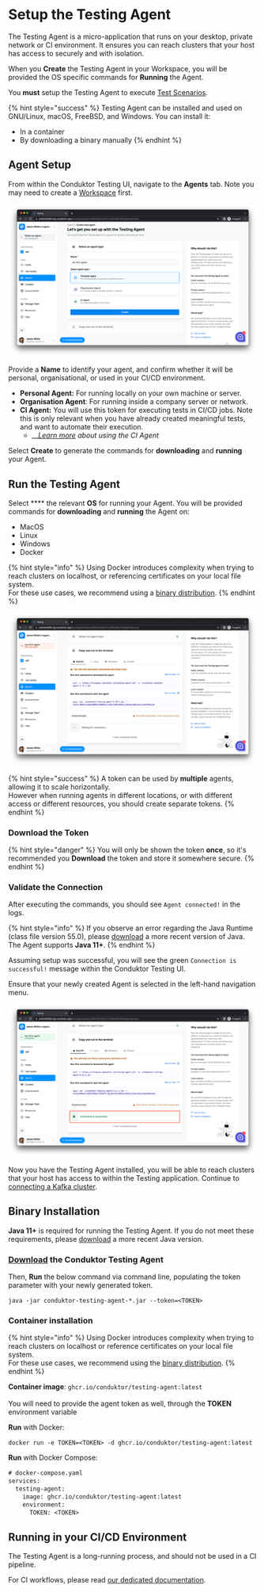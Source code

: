 # Setup the Testing Agent

The Testing Agent is a micro-application that runs on your desktop, private network or CI environment. It ensures you can reach clusters that your host has access to securely and with isolation.

When you **Create** the Testing Agent in your Workspace, you will be provided the OS specific commands for **Running** the Agent.&#x20;

You **must** setup the Testing Agent to execute [Test Scenarios](../features/building-tests/test-scenarios.md).

{% hint style="success" %}
Testing Agent can be installed and used on GNU/Linux, macOS, FreeBSD, and Windows. You can install it:

* In a container
* By downloading a binary manually
{% endhint %}

## Agent Setup&#x20;

From within the Conduktor Testing UI, navigate to the **Agents** tab. Note you may need to create a [Workspace](../features/workspace.md) first.

![](<../.gitbook/assets/image (27) (1) (1) (1).png>)

Provide a **Name** to identify your agent, and confirm whether it will be personal, organisational, or used in your CI/CD environment.

* **Personal Agent:** For running locally on your own machine or server.
* **Organisation Agent**: For running inside a company server or network.
* **CI Agent:** You will use this token for executing tests in CI/CD jobs. Note this is only relevant when you have already created meaningful tests, and want to automate their execution.
  * __[_Learn more_](../features/ci-cd-automation.md) _about using the CI Agent_

Select **Create** to generate the commands for **downloading** and **running** your Agent.&#x20;

## Run the Testing Agent

Select **** the relevant **OS** for running your Agent. You will be provided commands for **downloading** and **running** the Agent on:

* MacOS
* Linux
* Windows
* Docker

{% hint style="info" %}
Using Docker introduces complexity when trying to reach clusters on localhost, or referencing certificates on your local file system. \
For these use cases, we recommend using a [binary distribution](install-the-testing-agent.md#binary-installation).
{% endhint %}

![](<../.gitbook/assets/image (10) (1).png>)

{% hint style="success" %}
A token can be used by **multiple** agents, allowing it to scale horizontally. \
However when running agents in different locations, or with different access or different resources, you should create separate tokens.
{% endhint %}

### Download the Token

{% hint style="danger" %}
You will only be shown the token **once**, so it's recommended you **Download** the token and store it somewhere secure.
{% endhint %}

### Validate the Connection

After executing the commands, you should see `Agent connected!` in the logs.&#x20;

{% hint style="info" %}
If you observe an error regarding the Java Runtime (class file version 55.0), please [download](https://www.oracle.com/java/technologies/downloads/) a more recent version of Java. The Agent supports **Java 11+**.
{% endhint %}

Assuming setup was successful, you will see the green `Connection is successful!` message within the Conduktor Testing UI.

Ensure that your newly created Agent is selected in the left-hand navigation menu.&#x20;

![](<../.gitbook/assets/image (11) (1).png>)

Now you have the Testing Agent installed, you will be able to reach clusters that your host has access to within the Testing application. Continue to [connecting a Kafka cluster](connect-to-a-kafka-cluster.md).

## Binary Installation&#x20;

**Java 11+** is required for running the Testing Agent. If you do not meet these requirements, please [download](https://www.oracle.com/java/technologies/downloads/) a more recent Java version.

### [Download](https://releases.conduktor.io/testing-agent-jar) the Conduktor Testing Agent

Then, **Run** the below command via command line, populating the token parameter with your newly generated token.

```
java -jar conduktor-testing-agent-*.jar --token=<TOKEN>
```

### Container installation

{% hint style="info" %}
Using Docker introduces complexity when trying to reach clusters on localhost or reference certificates on your local file system. \
For these use cases, we recommend using the [binary distribution](install-the-testing-agent.md#binary-installation).
{% endhint %}

**Container image**: `ghcr.io/conduktor/testing-agent:latest`\
\
You will need to provide the agent token as well, through the **TOKEN** environment variable

**Run** with Docker:

```
docker run -e TOKEN=<TOKEN> -d ghcr.io/conduktor/testing-agent:latest
```

**Run** with Docker Compose:

```
# docker-compose.yaml
services:
  testing-agent:
    image: ghcr.io/conduktor/testing-agent:latest
    environment:
      TOKEN: <TOKEN>
```

## Running in your CI/CD Environment&#x20;

The Testing Agent is a long-running process, and should not be used in a CI pipeline.

For CI workflows, please read [our dedicated documentation](../features/ci-cd-automation.md).

